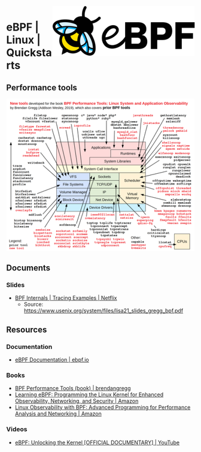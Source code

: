 <img src="assets/EBPF_logo.png" alt="eBPF logo" style="width: 380px;" align="right">

# eBPF | Linux | Quickstarts

## Performance tools
![](./assets/bpf_performance_tools_book.png)

## Documents
### Slides
- [BPF Internals | Tracing Examples | Netflix](./Documents/lisa21_slides_gregg_bpf.pdf)
  - Source: https://www.usenix.org/system/files/lisa21_slides_gregg_bpf.pdf

## Resources
### Documentation
- [eBPF Documentation | ebpf.io](https://ebpf.io/what-is-ebpf/)
### Books
- [BPF Performance Tools (book) | brendangregg](https://www.brendangregg.com/bpf-performance-tools-book.html)
- [Learning eBPF: Programming the Linux Kernel for Enhanced Observability, Networking, and Security | Amazon](https://www.amazon.ca/Learning-eBPF-Programming-Observability-Networking/dp/1098135121/)
- [Linux Observability with BPF: Advanced Programming for Performance Analysis and Networking | Amazon](https://www.amazon.ca/Linux-Observability-BPF-Programming-Performance/dp/1492050202/)
### Videos
- [eBPF: Unlocking the Kernel [OFFICIAL DOCUMENTARY] | YouTube](https://www.youtube.com/watch?v=Wb_vD3XZYOA)
